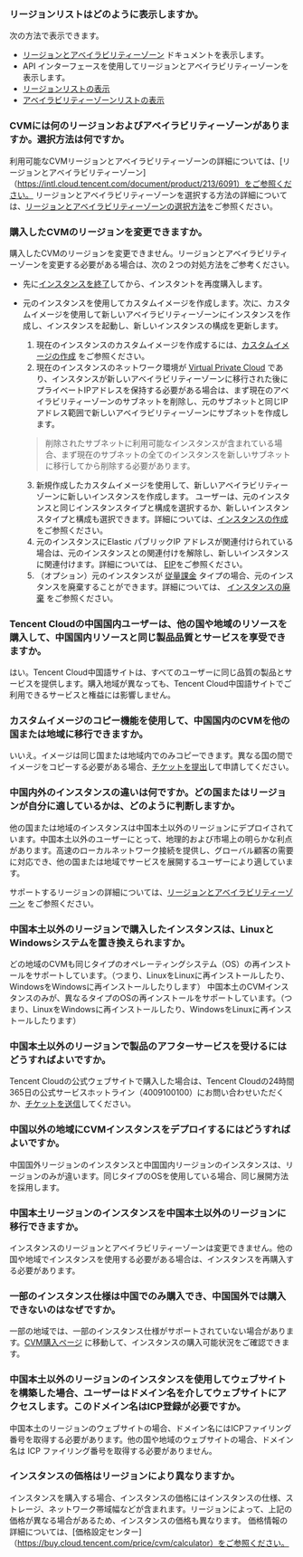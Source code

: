### リージョンリストはどのように表示しますか。

次の方法で表示できます。
- [リージョンとアベイラビリティーゾーン](https://intl.cloud.tencent.com/document/product/213/6091) ドキュメントを表示します。
- API インターフェースを使用してリージョンとアベイラビリティーゾーンを表示します。
 - [リージョンリストの表示](https://intl.cloud.tencent.com/document/product/213/15708)
 - [アベイラビリティーゾーンリストの表示](https://intl.cloud.tencent.com/document/product/213/35071)


### CVMには何のリージョンおよびアベイラビリティーゾーンがありますか。選択方法は何ですか。

利用可能なCVMリージョンとアベイラビリティーゾーンの詳細については、[リージョンとアベイラビリティーゾーン]（https://intl.cloud.tencent.com/document/product/213/6091）をご参照ください。
リージョンとアベイラビリティーゾーンを選択する方法の詳細については、[リージョンとアベイラビリティーゾーンの選択方法](https://intl.cloud.tencent.com/document/product/213/6091#.E5.A6.82.E4.BD.95.E9.80.89.E6.8B.A9.E5.9C.B0.E5.9F.9F.E5.92.8C.E5.8F.AF.E7.94.A8.E5.8C.BA)をご参照ください。


### 購入したCVMのリージョンを変更できますか。

購入したCVMのリージョンを変更できません。リージョンとアベイラビリティーゾーンを変更する必要がある場合は、次の２つの対処方法をご参考ください。
- 先に[インスタンスを終了](https://intl.cloud.tencent.com/document/product/213/4930)してから、インスタントを再度購入します。

- 元のインスタンスを使用してカスタムイメージを作成します。次に、カスタムイメージを使用して新しいアベイラビリティーゾーンにインスタンスを作成し、インスタンスを起動し、新しいインスタンスの構成を更新します。
  1. 現在のインスタンスのカスタムイメージを作成するには、[カスタムイメージの作成](https://intl.cloud.tencent.com/document/product/213/4942) をご参照ください。
  2. 現在のインスタンスのネットワーク環境が [Virtual Private Cloud](https://intl.cloud.tencent.com/document/product/213/5227) であり、インスタンスが新しいアベイラビリティーゾーンに移行された後にプライベートIPアドレスを保持する必要がある場合は、まず現在のアベイラビリティーゾーンのサブネットを削除し、元のサブネットと同じIPアドレス範囲で新しいアベイラビリティーゾーンにサブネットを作成します。
  > 削除されたサブネットに利用可能なインスタンスが含まれている場合、まず現在のサブネットの全てのインスタンスを新しいサブネットに移行してから削除する必要があります。
  >
  3. 新規作成したカスタムイメージを使用して、新しいアベイラビリティーゾーンに新しいインスタンスを作成します。
  ユーザーは、元のインスタンスと同じインスタンスタイプと構成を選択するか、新しいインスタンスタイプと構成も選択できます。詳細については、[インスタンスの作成](https://intl.cloud.tencent.com/document/product/213/4855)をご参照ください。
  4. 元のインスタンスにElastic パブリックIP アドレスが関連付けられている場合は、元のインスタンスとの関連付けを解除し、新しいインスタンスに関連付けます。詳細については、 [EIP](https://intl.cloud.tencent.com/document/product/213/5733)をご参照ください。
  5. （オプション）元のインスタンスが [従量課金](https://intl.cloud.tencent.com/document/product/213/2180) タイプの場合、元のインスタンスを廃棄することができます。詳細については、 [インスタンスの廃棄](https://intl.cloud.tencent.com/zh/document/product/213/4930) をご参照ください。

### Tencent Cloudの中国国内ユーザーは、他の国や地域のリソースを購入して、中国国内リソースと同じ製品品質とサービスを享受できますか。　
はい。Tencent Cloud中国語サイトは、すべてのユーザーに同じ品質の製品とサービスを提供します。購入地域が異なっても、Tencent Cloud中国語サイトでご利用できるサービスと権益には影響しません。

### カスタムイメージのコピー機能を使用して、中国国内のCVMを他の国または地域に移行できますか。
いいえ。イメージは同じ国または地域内でのみコピーできます。異なる国の間でイメージをコピーする必要がある場合、[チケットを提出](https://console.cloud.tencent.com/workorder/category?level1_id=6&level2_id=7&source=0&data_title=%E4%BA%91%E6%9C%8D%E5%8A%A1%E5%99%A8CVM&step=1)して申請してください。　　　

### 中国内外のインスタンスの違いは何ですか。どの国またはリージョンが自分に適しているかは、どのように判断しますか。
他の国または地域のインスタンスは中国本土以外のリージョンにデプロイされています。中国本土以外のユーザーにとって、地理的および市場上の明らかな利点があります。高速のローカルネットワーク接続を提供し、グローバル顧客の需要に対応でき、他の国または地域でサービスを展開するユーザーにより適しています。　

サポートするリージョンの詳細については、[リージョンとアベイラビリティーゾーン](https://intl.cloud.tencent.com/document/product/213/6091) をご参照ください。

### 中国本土以外のリージョンで購入したインスタンスは、LinuxとWindowsシステムを置き換えられますか。
どの地域のCVMも同じタイプのオペレーティングシステム（OS）の再インストールをサポートしています。（つまり、LinuxをLinuxに再インストールしたり、WindowsをWindowsに再インストールしたりします）
中国本土のCVMインスタンスのみが、異なるタイプのOSの再インストールをサポートしています。（つまり、LinuxをWindowsに再インストールしたり、WindowsをLinuxに再インストールしたります）

### 中国本土以外のリージョンで製品のアフターサービスを受けるにはどうすればよいですか。
Tencent Cloudの公式ウェブサイトで購入した場合は、Tencent Cloudの24時間365日の公式サービスホットライン（4009100100）にお問い合わせいただくか、[チケットを送信](https://console.cloud.tencent.com/workorder/category)してください。

### 中国以外の地域にCVMインスタンスをデプロイするにはどうすればよいですか。
中国国外リージョンのインスタンスと中国国内リージョンのインスタンスは、リージョンのみが違います。同じタイプのOSを使用している場合、同じ展開方法を採用します。

### 中国本土リージョンのインスタンスを中国本土以外のリージョンに移行できますか。
インスタンスのリージョンとアベイラビリティーゾーンは変更できません。他の国や地域でインスタンスを使用する必要がある場合は、インスタンスを再購入する必要があります。

### 一部のインスタンス仕様は中国でのみ購入でき、中国国外では購入できないのはなぜですか。
一部の地域では、一部のインスタンス仕様がサポートされていない場合があります。[CVM購入ページ](http://manage.qcloud.com/shoppingcart/shop.php?tab=cvm&_ga=1.78908498.770173325.1571651505) に移動して、インスタンスの購入可能状況をご確認できます。

### 中国本土以外のリージョンのインスタンスを使用してウェブサイトを構築した場合、ユーザーはドメイン名を介してウェブサイトにアクセスします。このドメイン名はICP登録が必要ですか。
中国本土のリージョンのウェブサイトの場合、ドメイン名にはICPファイリング番号を取得する必要があります。他の国や地域のウェブサイトの場合、ドメイン名は ICP ファイリング番号を取得する必要がありません。

### インスタンスの価格はリージョンにより異なりますか。
インスタンスを購入する場合、インスタンスの価格にはインスタンスの仕様、ストレージ、ネットワーク帯域幅などが含まれます。リージョンによって、上記の価格が異なる場合があるため、インスタンスの価格も異なります。
価格情報の詳細については、[価格設定センター]（https://buy.cloud.tencent.com/price/cvm/calculator）をご参照ください。




